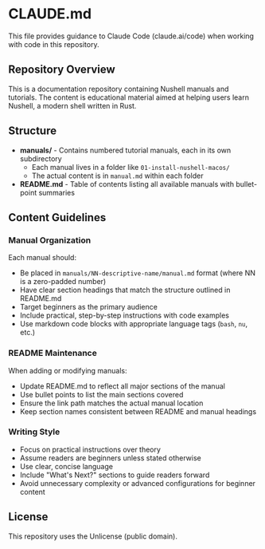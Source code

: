 # CLAUDE.md

This file provides guidance to Claude Code (claude.ai/code) when working with code in this repository.

## Repository Overview

This is a documentation repository containing Nushell manuals and tutorials. The content is educational material aimed at helping users learn Nushell, a modern shell written in Rust.

## Structure

- **manuals/** - Contains numbered tutorial manuals, each in its own subdirectory
  - Each manual lives in a folder like `01-install-nushell-macos/`
  - The actual content is in `manual.md` within each folder
- **README.md** - Table of contents listing all available manuals with bullet-point summaries

## Content Guidelines

### Manual Organization

Each manual should:
- Be placed in `manuals/NN-descriptive-name/manual.md` format (where NN is a zero-padded number)
- Have clear section headings that match the structure outlined in README.md
- Target beginners as the primary audience
- Include practical, step-by-step instructions with code examples
- Use markdown code blocks with appropriate language tags (`bash`, `nu`, etc.)

### README Maintenance

When adding or modifying manuals:
- Update README.md to reflect all major sections of the manual
- Use bullet points to list the main sections covered
- Ensure the link path matches the actual manual location
- Keep section names consistent between README and manual headings

### Writing Style

- Focus on practical instructions over theory
- Assume readers are beginners unless stated otherwise
- Use clear, concise language
- Include "What's Next?" sections to guide readers forward
- Avoid unnecessary complexity or advanced configurations for beginner content

## License

This repository uses the Unlicense (public domain).
